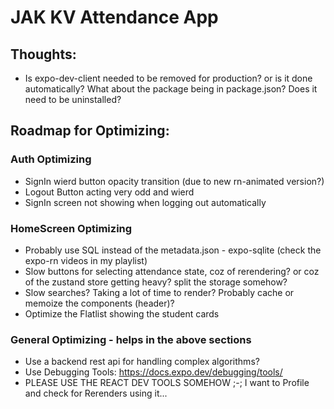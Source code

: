 # JAK KV Attendance App

## Thoughts:

- Is expo-dev-client needed to be removed for production? or is it done automatically? What about the package being in package.json? Does it need to be uninstalled?

## Roadmap for Optimizing:

### Auth Optimizing

- SignIn wierd button opacity transition (due to new rn-animated version?)
- Logout Button acting very odd and wierd
- SignIn screen not showing when logging out automatically

### HomeScreen Optimizing

- Probably use SQL instead of the metadata.json - expo-sqlite (check the expo-rn videos in my playlist)
- Slow buttons for selecting attendance state, coz of rerendering? or coz of the zustand store getting heavy? split the storage somehow?
- Slow searches? Taking a lot of time to render? Probably cache or memoize the components (header)?
- Optimize the Flatlist showing the student cards

### General Optimizing - helps in the above sections

- Use a backend rest api for handling complex algorithms?
- Use Debugging Tools: https://docs.expo.dev/debugging/tools/
- PLEASE USE THE REACT DEV TOOLS SOMEHOW ;-; I want to Profile and check for Rerenders using it...
